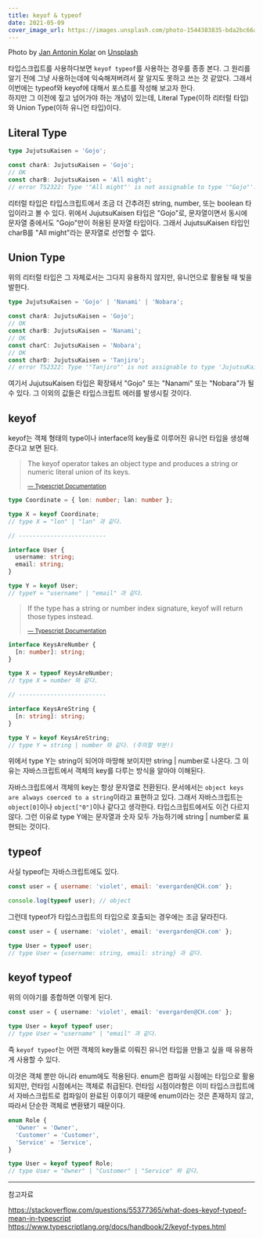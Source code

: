 ```yaml
---
title: keyof & typeof
date: 2021-05-09
cover_image_url: https://images.unsplash.com/photo-1544383835-bda2bc66a55d?ixid=MnwxMjA3fDB8MHxwaG90by1wYWdlfHx8fGVufDB8fHx8&ixlib=rb-1.2.1&auto=format&fit=crop&w=1021&q=80
---
```


<span class="photo-reference">Photo by <a href="https://unsplash.com/@jankolar?utm_source=unsplash&utm_medium=referral&utm_content=creditCopyText">Jan Antonin Kolar</a> on <a href="https://unsplash.com/s/photos/sort?utm_source=unsplash&utm_medium=referral&utm_content=creditCopyText">Unsplash</a>
</span>

타입스크립트를 사용하다보면 `keyof typeof`를 사용하는 경우를 종종 본다. 그 원리를 알기 전에 그냥 사용하는데에 익숙해져버려서 잘 알지도 못하고 쓰는 것 같았다. 그래서 이번에는 typeof와 keyof에 대해서 포스트를 작성해 보고자 한다.  
하지만 그 이전에 짚고 넘어가야 하는 개념이 있는데, Literal Type(이하 리터럴 타입)와 Union Type(이하 유니언 타입)이다.

## Literal Type

```ts
type JujutsuKaisen = 'Gojo';

const charA: JujutsuKaisen = 'Gojo';
// OK
const charB: JujutsuKaisen = 'All might';
// error TS2322: Type '"All might"' is not assignable to type '"Gojo"'.
```

리터럴 타입은 타입스크립트에서 조금 더 간추려진 string, number, 또는 boolean 타입이라고 볼 수 있다. 위에서 JujutsuKaisen 타입은 "Gojo"로, 문자열이면서 동시에 문자열 중에서도 "Gojo"만이 허용된 문자열 타입이다. 그래서 JujutsuKaisen 타입인 charB를 "All might"라는 문자열로 선언할 수 없다.

## Union Type

위의 리터럴 타입은 그 자체로서는 그다지 유용하지 않지만, 유니언으로 활용될 때 빛을 발한다.

```ts
type JujutsuKaisen = 'Gojo' | 'Nanami' | 'Nobara';

const charA: JujutsuKaisen = 'Gojo';
// OK
const charB: JujutsuKaisen = 'Nanami';
// OK
const charC: JujutsuKaisen = 'Nobara';
// OK
const charD: JujutsuKaisen = 'Tanjiro';
// error TS2322: Type '"Tanjiro"' is not assignable to type 'JujutsuKaisen'.
```

여기서 JujutsuKaisen 타입은 확장돼서 "Gojo" 또는 "Nanami" 또는 "Nobara"가 될 수 있다. 그 이외의 값들은 타입스크립트 에러를 발생시킬 것이다.

## keyof

keyof는 객체 형태의 type이나 interface의 key들로 이루어진 유니언 타입을 생성해 준다고 보면 된다.

> The keyof operator takes an object type and produces a string or numeric literal union of its keys.
>
> <small class="caption"><a href="https://www.typescriptlang.org/docs/handbook/2/keyof-types.html">— Typescript Documentation</a></small>

```ts
type Coordinate = { lon: number; lan: number };

type X = keyof Coordinate;
// type X = "lon" | "lan" 과 같다.

// -------------------------

interface User {
  username: string;
  email: string;
}

type Y = keyof User;
// typeY = "username" | "email" 과 같다.
```

> If the type has a string or number index signature, keyof will return those types instead.
>
> <small class="caption"><a href="https://www.typescriptlang.org/docs/handbook/2/keyof-types.html">— Typescript Documentation</a></small>

```ts
interface KeysAreNumber {
  [n: number]: string;
}

type X = typeof KeysAreNumber;
// type X = number 와 같다.

// -------------------------

interface KeysAreString {
  [n: string]: string;
}

type Y = keyof KeysAreString;
// type Y = string | number 와 같다. (주의할 부분!)
```

위에서 type Y는 string이 되어야 마땅해 보이지만 string | number로 나온다. 그 이유는 자바스크립트에서 객체의 key를 다루는 방식을 알아야 이해된다.

자바스크립트에서 객체의 key는 항상 문자열로 전환된다. 문서에서는 `object keys are always coerced to a string`이라고 표현하고 있다. 그래서 자바스크립트는 `object[0]`이나 `object["0"]`이나 같다고 생각한다. 타입스크립트에서도 이건 다르지 않다. 그런 이유로 type Y에는 문자열과 숫자 모두 가능하기에 string | number로 표현되는 것이다.

## typeof

사실 typeof는 자바스크립트에도 있다.

```js
const user = { username: 'violet', email: 'evergarden@CH.com' };

console.log(typeof user); // object
```

그런데 typeof가 타입스크립트의 타입으로 호출되는 경우에는 조금 달라진다.

```ts
const user = { username: 'violet', email: 'evergarden@CH.com' };

type User = typeof user;
// type User = {username: string, email: string} 과 같다.
```

## keyof typeof

위의 이야기를 종합하면 이렇게 된다.

```ts
const user = { username: 'violet', email: 'evergarden@CH.com' };

type User = keyof typeof user;
// type User = "username" | "email" 과 같다.
```

즉 `keyof typeof`는 어떤 객체의 key들로 이뤄진 유니언 타입을 만들고 싶을 때 유용하게 사용할 수 있다.

이것은 객체 뿐만 아니라 enum에도 적용된다. enum은 컴파일 시점에는 타입으로 활용되지만, 런타임 시점에서는 객체로 취급된다. 런타임 시점이라함은 이미 타입스크립트에서 자바스크립트로 컴파일이 완료된 이후이기 때문에 enum이라는 것은 존재하지 않고, 따라서 단순한 객체로 변환됐기 때문이다.

```ts
enum Role {
  'Owner' = 'Owner',
  'Customer' = 'Customer',
  'Service' = 'Service',
}

type User = keyof typeof Role;
// type User = "Owner" | "Customer" | "Service" 와 같다.
```

---

참고자료

<a href="https://stackoverflow.com/questions/55377365/what-does-keyof-typeof-mean-in-typescript" target="_blank">https://stackoverflow.com/questions/55377365/what-does-keyof-typeof-mean-in-typescript</a>  
<a href="https://www.typescriptlang.org/docs/handbook/2/keyof-types.html" target="_blank">https://www.typescriptlang.org/docs/handbook/2/keyof-types.html</a>

